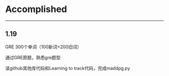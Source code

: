 # Accomplished
----------------
## 1.19
GRE 300个单词（100新词+200旧词）

通过GRE原题，熟悉gre题型

读github其他库代码和Learning to track代码，完成maddpg.py

